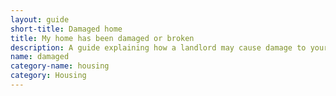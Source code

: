 ```yaml
---
layout: guide
short-title: Damaged home
title: My home has been damaged or broken
description: A guide explaining how a landlord may cause damage to your home in the process of trying to evict you and steps on how you can respond
name: damaged
category-name: housing
category: Housing
---
```

